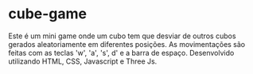 # cube-game
Este é um mini game onde um cubo tem que desviar de outros cubos gerados aleatoriamente em diferentes posições. As movimentações são feitas com as teclas 'w', 'a', 's', d' e a barra de espaço.
Desenvolvido utilizando HTML, CSS, Javascript e Three Js.
